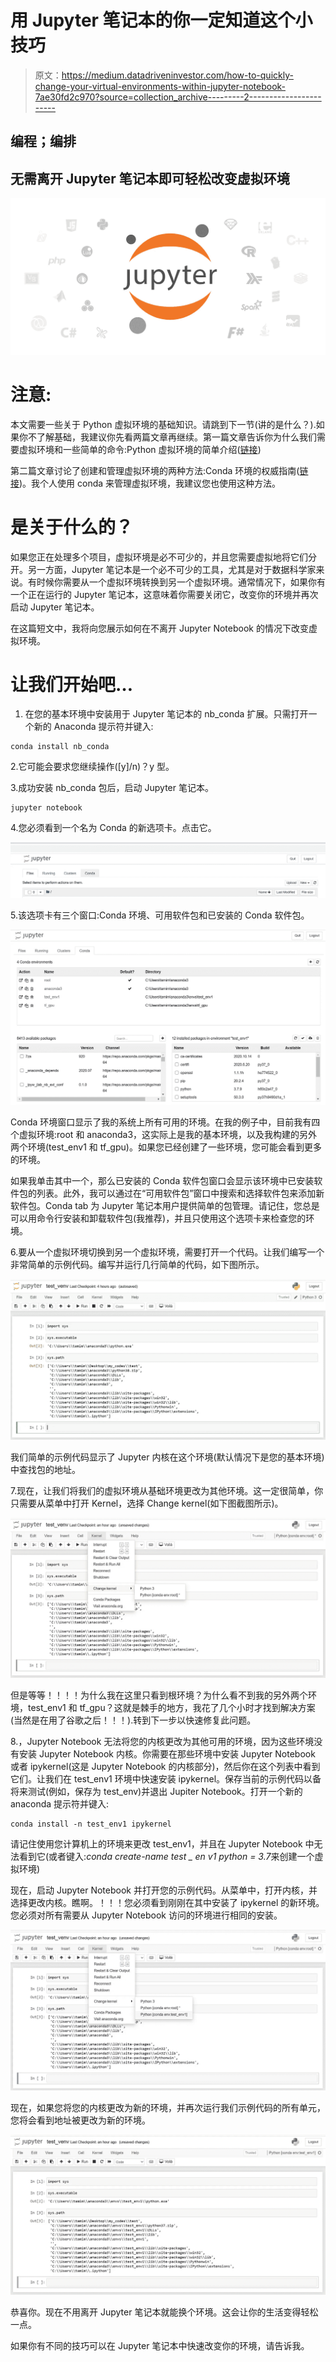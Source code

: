 # 用 Jupyter 笔记本的你一定知道这个小技巧

> 原文：<https://medium.datadriveninvestor.com/how-to-quickly-change-your-virtual-environments-within-jupyter-notebook-7ae30fd2c970?source=collection_archive---------2----------------------->

## 编程；编排

## 无需离开 Jupyter 笔记本即可轻松改变虚拟环境

![](img/498b8fdb2c7d705a0ca586aa82c965a7.png)

# 注意:

本文需要一些关于 Python 虚拟环境的基础知识。请跳到下一节(讲的是什么？).如果你不了解基础，我建议你先看两篇文章再继续。第一篇文章告诉你为什么我们需要虚拟环境和一些简单的命令:Python 虚拟环境的简单介绍([链接](https://medium.com/code-85/a-simple-introduction-to-python-virtual-environments-d41877e6b0aa))

第二篇文章讨论了创建和管理虚拟环境的两种方法:Conda 环境的权威指南([链接](https://towardsdatascience.com/a-guide-to-conda-environments-bc6180fc533))。我个人使用 conda 来管理虚拟环境，我建议您也使用这种方法。

# 是关于什么的？

如果您正在处理多个项目，虚拟环境是必不可少的，并且您需要虚拟地将它们分开。另一方面，Jupyter 笔记本是一个必不可少的工具，尤其是对于数据科学家来说。有时候你需要从一个虚拟环境转换到另一个虚拟环境。通常情况下，如果你有一个正在运行的 Jupyter 笔记本，这意味着你需要关闭它，改变你的环境并再次启动 Jupyter 笔记本。

在这篇短文中，我将向您展示如何在不离开 Jupyter Notebook 的情况下改变虚拟环境。

# 让我们开始吧…

1.  在您的基本环境中安装用于 Jupyter 笔记本的 nb_conda 扩展。只需打开一个新的 Anaconda 提示符并键入:

```
conda install nb_conda
```

2.它可能会要求您继续操作([y]/n)？y 型。

3.成功安装 nb_conda 包后，启动 Jupyter 笔记本。

```
jupyter notebook
```

4.您必须看到一个名为 Conda 的新选项卡。点击它。

![](img/69cc3150bce3d73d49470e2fe3229e76.png)

5.该选项卡有三个窗口:Conda 环境、可用软件包和已安装的 Conda 软件包。

![](img/d91200566ae2bbaf3ad548eab3ac277f.png)

Conda 环境窗口显示了我的系统上所有可用的环境。在我的例子中，目前我有四个虚拟环境:root 和 anaconda3，这实际上是我的基本环境，以及我构建的另外两个环境(test_env1 和 tf_gpu)。如果您已经创建了一些环境，您可能会看到更多的环境。

如果我单击其中一个，那么已安装的 Conda 软件包窗口会显示该环境中已安装软件包的列表。此外，我可以通过在“可用软件包”窗口中搜索和选择软件包来添加新软件包。Conda tab 为 Jupyter 笔记本用户提供简单的包管理。请记住，您总是可以用命令行安装和卸载软件包(我推荐)，并且只使用这个选项卡来检查您的环境。

6.要从一个虚拟环境切换到另一个虚拟环境，需要打开一个代码。让我们编写一个非常简单的示例代码。编写并运行几行简单的代码，如下图所示。

![](img/00b1d3c4be667b75642997b71ed8df5f.png)

我们简单的示例代码显示了 Jupyter 内核在这个环境(默认情况下是您的基本环境)中查找包的地址。

7.现在，让我们将我们的虚拟环境从基础环境更改为其他环境。这一定很简单，你只需要从菜单中打开 Kernel，选择 Change kernel(如下图截图所示)。

![](img/bfcf509a137e0fc4516b08681e2fa0a8.png)

但是等等！！！！为什么我在这里只看到根环境？为什么看不到我的另外两个环境，test_env1 和 tf_gpu？这就是棘手的地方，我花了几个小时才找到解决方案(当然是在用了谷歌之后！！！).转到下一步以快速修复此问题。

8.，Jupyter Notebook 无法将您的内核更改为其他可用的环境，因为这些环境没有安装 Jupyter Notebook 内核。你需要在那些环境中安装 Jupyter Notebook 或者 ipykernel(这是 Jupyter Notebook 的内核部分)，然后你在这个列表中看到它们。让我们在 test_env1 环境中快速安装 ipykernel。保存当前的示例代码以备将来测试(例如，保存为 test_env)并退出 Jupiter Notebook。打开一个新的 anaconda 提示符并键入:

```
conda install -n test_env1 ipykernel
```

请记住使用您计算机上的环境来更改 test_env1，并且在 Jupyter Notebook 中无法看到它(或者键入:*conda create-name test _ en v1 python = 3.7*来创建一个虚拟环境)

现在，启动 Jupyter Notebook 并打开您的示例代码。从菜单中，打开内核，并选择更改内核。瞧啊。！！！您必须看到刚刚在其中安装了 ipykernel 的新环境。您必须对所有需要从 Jupyter Notebook 访问的环境进行相同的安装。

![](img/ae7cb5008c4916ed4e48e99abefe1adc.png)

现在，如果您将您的内核更改为新的环境，并再次运行我们示例代码的所有单元，您将会看到地址被更改为新的环境。

![](img/d8c267305f9c4f88bf5cbd9241c5c333.png)

恭喜你。现在不用离开 Jupyter 笔记本就能换个环境。这会让你的生活变得轻松一点。

如果你有不同的技巧可以在 Jupyter 笔记本中快速改变你的环境，请告诉我。